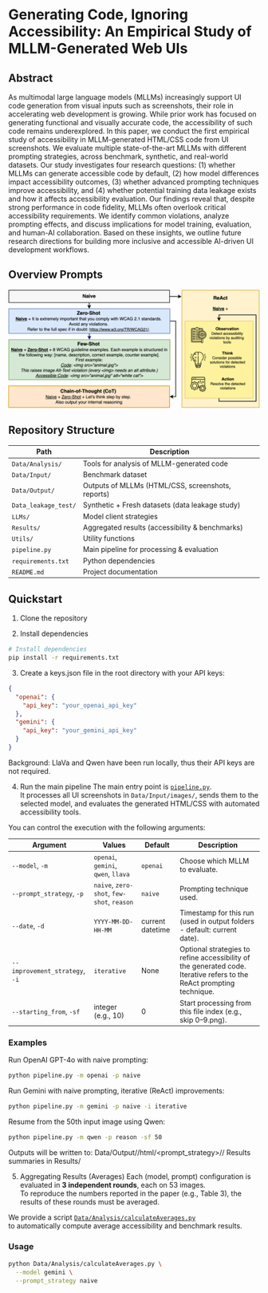 # Generating Code, Ignoring Accessibility: An Empirical Study of MLLM-Generated Web UIs


## Abstract
As multimodal large language models (MLLMs) increasingly support UI code generation from visual inputs
such as screenshots, their role in accelerating web development is growing. While prior work has focused on generating functional and visually accurate code, the accessibility of such code remains underexplored. In this paper, we conduct the first empirical study of accessibility in MLLM-generated HTML/CSS code from UI screenshots. We evaluate multiple state-of-the-art MLLMs with different prompting strategies, across benchmark, synthetic, and real-world datasets. Our study investigates four research questions: (1) whether MLLMs can generate accessible code by default, (2) how model differences impact accessibility outcomes, (3) whether advanced prompting techniques improve accessibility, and (4) whether potential training data leakage exists and how it affects accessibility evaluation. Our findings reveal that, despite strong performance in code fidelity, MLLMs often overlook critical accessibility requirements. We identify common violations, analyze prompting effects, and discuss implications for model training, evaluation, and human-AI collaboration. Based on these insights, we outline future research directions for building more inclusive and accessible AI-driven UI development workflows.


## Overview Prompts
![Prompting Techniques](Archive/prompts.png)


## Repository Structure
| Path                | Description                                      |
|---------------------|--------------------------------------------------|
| `Data/Analysis/`    | Tools for analysis of MLLM-generated code         |
| `Data/Input/`       | Benchmark dataset                                |
| `Data/Output/`      | Outputs of MLLMs (HTML/CSS, screenshots, reports)|
| `Data_leakage_test/`| Synthetic + Fresh datasets (data leakage study)  |
| `LLMs/`             | Model client strategies                          |
| `Results/`          | Aggregated results (accessibility & benchmarks)  |
| `Utils/`            | Utility functions                                |
| `pipeline.py`       | Main pipeline for processing & evaluation        |
| `requirements.txt`  | Python dependencies                              |
| `README.md`         | Project documentation                            |


## Quickstart
1. Clone the repository

2. Install dependencies
```bash
# Install dependencies
pip install -r requirements.txt
```

3. Create a keys.json file in the root directory with your API keys:
```json
{
  "openai": {
    "api_key": "your_openai_api_key"
  },
  "gemini": {
    "api_key": "your_gemini_api_key"
  }
}
```
Background: LlaVa and Qwen have been run locally, thus their API keys are not required.

4. Run the main pipeline
The main entry point is [`pipeline.py`](./pipeline.py).  
It processes all UI screenshots in `Data/Input/images/`, sends them to the selected model, 
and evaluates the generated HTML/CSS with automated accessibility tools.

You can control the execution with the following arguments:

| Argument | Values | Default | Description |
|----------|--------|---------|-------------|
| `--model`, `-m` | `openai`, `gemini`, `qwen`, `llava` | `openai` | Choose which MLLM to evaluate. |
| `--prompt_strategy`, `-p` | `naive`, `zero-shot`, `few-shot`, `reason` | `naive` | Prompting technique used. |
| `--date`, `-d` | `YYYY-MM-DD-HH-MM` | current datetime | Timestamp for this run (used in output folders - default: current date). |
| `--improvement_strategy`, `-i` | `iterative` | None | Optional strategies to refine accessibility of the generated code. Iterative refers to the ReAct prompting technique. |
| `--starting_from`, `-sf` | integer (e.g., 10) | 0 | Start processing from this file index (e.g., skip 0–9.png). |

### Examples

Run OpenAI GPT-4o with naive prompting:
```bash
python pipeline.py -m openai -p naive
```
Run Gemini with naive prompting, iterative (ReAct) improvements:
```bash
python pipeline.py -m gemini -p naive -i iterative
```

Resume from the 50th input image using Qwen:
```bash
python pipeline.py -m qwen -p reason -sf 50
```
Outputs will be written to:
Data/Output/<model>/html/<prompt_strategy>/<date>/
Results summaries in Results/


5. Aggregating Results (Averages)
Each (model, prompt) configuration is evaluated in **3 independent rounds**, each on 53 images.  
To reproduce the numbers reported in the paper (e.g., Table 3), the results of these rounds must be averaged.

We provide a script [`Data/Analysis/calculateAverages.py`](./Data/Analysis/calculateAverages.py)  
to automatically compute average accessibility and benchmark results.

### Usage

```bash
python Data/Analysis/calculateAverages.py \
  --model gemini \
  --prompt_strategy naive
```